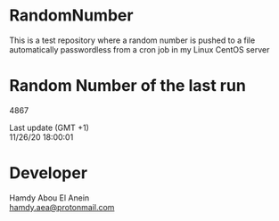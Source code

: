 # RandomNumber    
This is a test repository where a random number is pushed to a file automatically passwordless from a cron job in my Linux CentOS server    
# Random Number of the last run   
4867
      
Last update (GMT +1)    
11/26/20 18:00:01
# Developer    
Hamdy Abou El Anein   
hamdy.aea@protonmail.com
